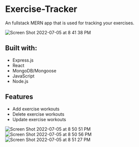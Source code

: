 # Exercise-Tracker #

An fullstack MERN app that is used for tracking your exercises.

![Screen Shot 2022-07-05 at 8 41 38 PM](https://user-images.githubusercontent.com/81591593/177439049-991cf0e4-c6db-4fd6-ae34-eece07c707bd.png)

## Built with: ##
* Express.js
* React
* MongoDB/Mongoose
* JavaScript
* Node.js

## Features ##
* Add exercise workouts
* Delete exercise workouts
* Update exercise workouts

![Screen Shot 2022-07-05 at 8 50 51 PM](https://user-images.githubusercontent.com/81591593/177439947-4e593a23-27e7-4454-a12a-22d30306b5e2.png)
![Screen Shot 2022-07-05 at 8 50 56 PM](https://user-images.githubusercontent.com/81591593/177439951-13a37c96-b577-47b4-975b-a3d7c344aab8.png)
![Screen Shot 2022-07-05 at 8 51 27 PM](https://user-images.githubusercontent.com/81591593/177440001-919f88af-d7e5-48eb-b1e9-6bf72dadfc65.png)
